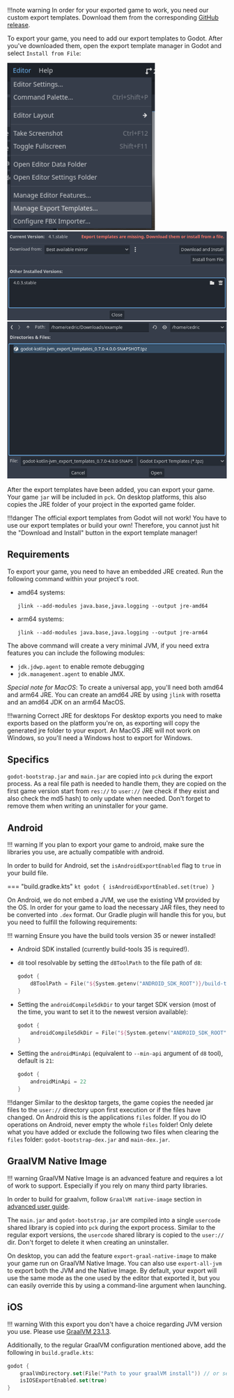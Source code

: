 !!!note warning
    In order for your exported game to work, you need our custom export templates. Download them from the corresponding [GitHub release](https://github.com/utopia-rise/godot-kotlin-jvm/releases). 


To export your game, you need to add our export templates to Godot. After you've downloaded them, open the export template manager in Godot and select `Install from File`:

![Open export template manager](../assets/img/open_export_template_manager.png)
![Select install from file](../assets/img/export_template_manager_install_from_file.png)
![Select tpz](../assets/img/export_template_manager_select_tpz.png)

After the export templates have been added, you can export your game. Your game `jar` will be included in `pck`.
On desktop platforms, this also copies the JRE folder of your project in the exported game folder.

!!!danger
    The official export templates from Godot will not work! You have to use our export templates or build your own! Therefore, you cannot just hit the "Download and Install" button in the export template manager!


## Requirements

To export your game, you need to have an embedded JRE created. Run the following command within your project's root.

- amd64 systems:
    ```shell
    jlink --add-modules java.base,java.logging --output jre-amd64
    ```
- arm64 systems:
    ```shell
    jlink --add-modules java.base,java.logging --output jre-arm64
    ```

The above command will create a very minimal JVM, if you need extra features you can include the following modules:

- `jdk.jdwp.agent` to enable remote debugging
- `jdk.management.agent` to enable JMX.

*Special note for MacOS*: To create a universal app, you'll need both amd64 and arm64 JRE. You can create an amd64 JRE
by using `jlink` with rosetta and an amd64 JDK on an arm64 MacOS.

!!!warning Correct JRE for desktops
    For desktop exports you need to make exports based on the platform you're on, as exporting will copy the generated jre folder to
    your export. An MacOS JRE will not work on Windows, so you'll need a Windows host to export for Windows.

## Specifics

`godot-bootstrap.jar` and `main.jar` are copied into `pck` during the export process.
As a real file path is needed to handle them, they are copied on the first game version start
from `res://` to `user://` (we check if they exist and also check the md5 hash) to only update when needed.
Don't forget to remove them when writing an uninstaller for your game.

## Android

!!! warning
    If you plan to export your game to android, make sure the libraries you use, are actually compatible with android.

In order to build for Android, set the `isAndroidExportEnabled` flag to `true` in your build file.

=== "build.gradke.kts"
    ```kt
    godot {
        isAndroidExportEnabled.set(true)
    }
    ```

On Android, we do not embed a JVM, we use the existing VM provided by the OS. In order for your game to load the necessary JAR files,
they need to be converted into `.dex` format. Our Gradle plugin will handle this for you, but you need to fulfill the following requirements:

!!! warning
    Ensure you have the build tools version 35 or newer installed!

- Android SDK installed (currently build-tools 35 is required!).
- `d8` tool resolvable by setting the `d8ToolPath` to the file path of `d8`:
    ```kt
    godot {
        d8ToolPath = File("${System.getenv("ANDROID_SDK_ROOT")}/build-tools/35.0.0/d8")
    }
    ```

- Setting the `androidCompileSdkDir` to your target SDK version (most of the time, you want to set it to the newest version available):
    ```kt
    godot {
        androidCompileSdkDir = File("${System.getenv("ANDROID_SDK_ROOT")}/platforms/android-35")
    }
    ```

- Setting the `androidMinApi` (equivalent to `--min-api` argument of `d8` tool), default is `21`:
    ```kt
    godot {
        androidMinApi = 22
    }
    ```

!!!danger
    Similar to the desktop targets, the game copies the needed jar files to the `user://` directory upon first execution or if the files have changed. On Android this is the applications `files` folder. If you do IO operations on Android, never empty the whole `files` folder! Only delete what you have added or exclude the following two files when clearing the `files` folder: `godot-bootstrap-dex.jar` and `main-dex.jar`.

## GraalVM Native Image

!!! warning
    GraalVM Native Image is an advanced feature and requires a lot of work to support. Especially if you rely on many third party libraries.

In order to build for graalvm, follow `GraalVM native-image` section in [advanced user guide](./advanced/graal-vm-native-image.md).

The `main.jar` and `godot-bootstrap.jar` are compiled into a single `usercode` shared library is copied into `pck` during the export process. Similar to the regular export versions, the `usercode` shared library is copied to the `user://` dir. Don't forget to delete it when creating an uninstaller.

On desktop, you can add the feature `export-graal-native-image` to make your game run on GraalVM Native Image. 
You can also use `export-all-jvm` to export both the JVM and the Native Image. By default, your export will use the same mode as the one used by the editor that exported it, but you can easily override this by using a command-line argument when launching.

## iOS

!!! warning
    With this export you don't have a choice regarding JVM version you use. Please use [GraalVM 23.1.3](https://download.oracle.com/graalvm/21/latest/graalvm-jdk-21_macos-aarch64_bin.tar.gz).

Additionally, to the regular GraalVM configuration mentioned above, add the following in `build.gradle.kts`:

```kotlin
godot {
    graalVmDirectory.set(File("Path to your graalVM install")) // or setup GRAALVM_HOME environment variable.
    isIOSExportEnabled.set(true)
}
```
